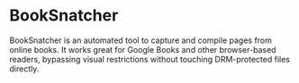 # BookSnatcher
BookSnatcher is an automated tool to capture and compile pages from online books. It works great for Google Books and other browser-based readers, bypassing visual restrictions without touching DRM-protected files directly.
